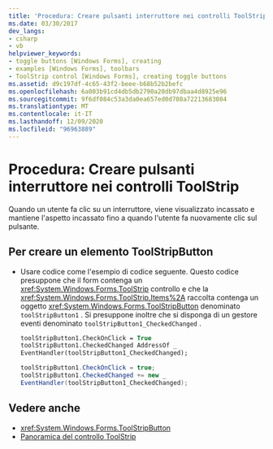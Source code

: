```yaml
---
title: 'Procedura: Creare pulsanti interruttore nei controlli ToolStrip'
ms.date: 03/30/2017
dev_langs:
- csharp
- vb
helpviewer_keywords:
- toggle buttons [Windows Forms], creating
- examples [Windows Forms], toolbars
- ToolStrip control [Windows Forms], creating toggle buttons
ms.assetid: d9c197df-4c65-43f2-beee-b68b52b2befc
ms.openlocfilehash: 6a003b91cd4db5db2790a20db97dbaa4d8925e96
ms.sourcegitcommit: 9f6df084c53a3da0ea657ed0d708a72213683084
ms.translationtype: MT
ms.contentlocale: it-IT
ms.lasthandoff: 12/09/2020
ms.locfileid: "96963889"
---
```

# <a name="how-to-create-toggle-buttons-in-toolstrip-controls"></a>Procedura: Creare pulsanti interruttore nei controlli ToolStrip

Quando un utente fa clic su un interruttore, viene visualizzato incassato e mantiene l'aspetto incassato fino a quando l'utente fa nuovamente clic sul pulsante.

## <a name="to-create-a-toggling-toolstripbutton"></a>Per creare un elemento ToolStripButton

- Usare codice come l'esempio di codice seguente. Questo codice presuppone che il form contenga un <xref:System.Windows.Forms.ToolStrip> controllo e che la <xref:System.Windows.Forms.ToolStrip.Items%2A> raccolta contenga un oggetto <xref:System.Windows.Forms.ToolStripButton> denominato `toolStripButton1` . Si presuppone inoltre che si disponga di un gestore eventi denominato `toolStripButton1_CheckedChanged` .

    ```vb
    toolStripButton1.CheckOnClick = True
    toolStripButton1.CheckedChanged AddressOf _
    EventHandler(toolStripButton1_CheckedChanged);
    ```

    ```csharp
    toolStripButton1.CheckOnClick = true;
    toolStripButton1.CheckedChanged += new _
    EventHandler(toolStripButton1_CheckedChanged);
    ```

## <a name="see-also"></a>Vedere anche

- <xref:System.Windows.Forms.ToolStripButton>
- [Panoramica del controllo ToolStrip](toolstrip-control-overview-windows-forms.md)
